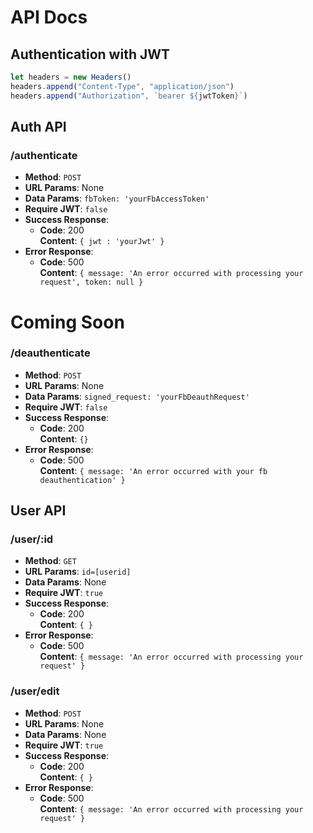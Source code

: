 # API Docs
## Authentication with JWT
```javascript
let headers = new Headers()
headers.append("Content-Type", "application/json")
headers.append("Authorization", `bearer ${jwtToken}`)
```
## Auth API
### /authenticate
* **Method**: `POST`
* **URL Params**: None
* **Data Params**: `fbToken: 'yourFbAccessToken'`
* **Require JWT**: `false`
* **Success Response**: 
    * **Code**: 200 <br />
      **Content**: `{ jwt : 'yourJwt' }`
* **Error Response**: 
    * **Code**: 500 <br />
      **Content**: `{ message: 'An error occurred with processing your request',
      token: null }`

# Coming Soon
### /deauthenticate
* **Method**: `POST`
* **URL Params**: None
* **Data Params**: `signed_request: 'yourFbDeauthRequest'`
* **Require JWT**: `false`
* **Success Response**: 
    * **Code**: 200 <br />
      **Content**: `{}`
* **Error Response**: 
    * **Code**: 500 <br />
      **Content**: `{ message: 'An error occurred with your fb deauthentication' }`

## User API
### /user/:id
* **Method**: `GET`
* **URL Params**: `id=[userid]`
* **Data Params**: None
* **Require JWT**: `true`
* **Success Response**: 
    * **Code**: 200 <br />
      **Content**: `{ }`
* **Error Response**: 
    * **Code**: 500 <br />
      **Content**: `{ message: 'An error occurred with processing your request' }`
      
### /user/edit
* **Method**: `POST`
* **URL Params**: None
* **Data Params**: None
* **Require JWT**: `true`
* **Success Response**: 
    * **Code**: 200 <br />
      **Content**: `{ }`
* **Error Response**: 
    * **Code**: 500 <br />
      **Content**: `{ message: 'An error occurred with processing your request' }`


